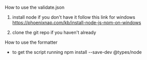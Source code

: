 How to use the validate.json

1. install node if you don't have it follow this link for windows
   https://phoenixnap.com/kb/install-node-js-npm-on-windows

2. clone the git repo if you haven't already

How to use the formatter

-   to get the script running
    npm install --save-dev @types/node
